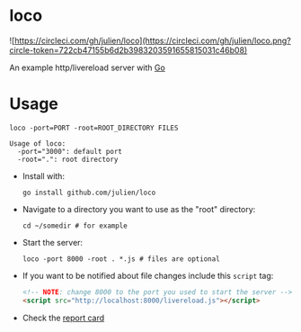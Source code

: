 loco
====

![https://circleci.com/gh/julien/loco](https://circleci.com/gh/julien/loco.png?circle-token=722cb47155b6d2b3983203591655815031c46b08)


An example http/livereload server
with [Go](http://golang.org)

Usage
=====

```shell
loco -port=PORT -root=ROOT_DIRECTORY FILES
```

```shell
Usage of loco:
  -port="3000": default port
  -root=".": root directory
```

+ Install with:

  `go install github.com/julien/loco`


+ Navigate to a directory you want to use as the "root" directory:

  `cd ~/somedir # for example`

+ Start the server:

  `loco -port 8000 -root . *.js # files are optional`

+ If you want to be notified about file changes
  include this `script` tag:

  ```html
  <!-- NOTE: change 8000 to the port you used to start the server -->
  <script src="http://localhost:8000/livereload.js"></script>
  ```

+ Check the [report card](http://goreportcard.com/report/julien/loco)

